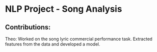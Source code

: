 # NLP Project - Song Analysis

## Contributions:
Theo: Worked on the song lyric commercial performance task. Extracted features from the data and developed a model.

